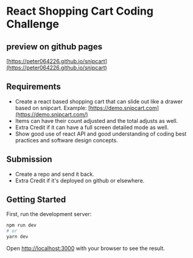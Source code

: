 # **React Shopping Cart Coding Challenge**

## **preview on github pages**

[https://peter064226.github.io/snipcart](https://peter064226.github.io/snipcart)

## **Requirements**

- Create a react based shopping cart that can slide out like a drawer based on snipcart. Example: [https://demo.snipcart.com](https://demo.snipcart.com/)
- Items can have their count adjusted and the total adjusts as well.
- Extra Credit if it can have a full screen detailed mode as well.
- Show good use of react API and good understanding of coding best practices and software design concepts.

## **Submission**

- Create a repo and send it back.
- Extra Credit if it's deployed on github or elsewhere.

## Getting Started

First, run the development server:

```bash
npm run dev
# or
yarn dev
```

Open [http://localhost:3000](http://localhost:3000) with your browser to see the result.
